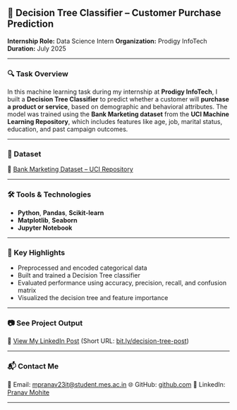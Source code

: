 ## 🌳 Decision Tree Classifier – Customer Purchase Prediction

**Internship Role:** Data Science Intern
**Organization:** Prodigy InfoTech
**Duration:** July 2025

---

### 🔍 Task Overview

In this machine learning task during my internship at **Prodigy InfoTech**, I built a **Decision Tree Classifier** to predict whether a customer will **purchase a product or service**, based on demographic and behavioral attributes. The model was trained using the **Bank Marketing dataset** from the **UCI Machine Learning Repository**, which includes features like age, job, marital status, education, and past campaign outcomes.

---

### 📁 Dataset

🔗 [Bank Marketing Dataset – UCI Repository](https://archive.ics.uci.edu/ml/datasets/bank+marketing)

---

### 🛠️ Tools & Technologies

* **Python**, **Pandas**, **Scikit-learn**
* **Matplotlib**, **Seaborn**
* **Jupyter Notebook**

---

### 📌 Key Highlights

* Preprocessed and encoded categorical data
* Built and trained a Decision Tree classifier
* Evaluated performance using accuracy, precision, recall, and confusion matrix
* Visualized the decision tree and feature importance

---

### 📷 See Project Output

🔗 [View My LinkedIn Post](https://www.linkedin.com/posts/pranav-mohite-05a36a2b2_datascience-machinelearning-decisiontrees-activity-7348413324918751233-2sxK)
(Short URL: [bit.ly/decision-tree-post](https://bit.ly/decision-tree-post))

---

### 📬 Contact Me

📧 Email: [mpranav23it@student.mes.ac.in](mailto:mpranav23it@student.mes.ac.in)
🌐 GitHub: [github.com](https://github.com/)
📇 LinkedIn: [Pranav Mohite](https://www.linkedin.com/in/pranav-mohite-05a36a2b2)

---
